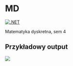 # MD
[![.NET](https://github.com/TheMultii/MD/actions/workflows/dotnet.yml/badge.svg?branch=master)](https://github.com/TheMultii/MD/actions/workflows/dotnet.yml)

Matematyka dyskretna, sem 4

## Przykładowy output
<img src="https://i.imgur.com/qSOTe53.png" />
